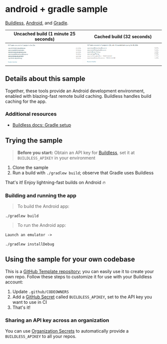 # android + gradle sample

[Buildless][1], [Android][2], and [Gradle][3].



| Uncached build (**1 minute  25 seconds**)                | Cached build (**32 seconds**)                            |
|----------------------------------------------------------|----------------------------------------------------------|
| <img src="docs/build-cli-clean.png" alt="Clean build" /> | <img src="docs/build-cli-repeat.png" alt="Cached build"> |


## Details about this sample

Together, these tools provide an Android development environment, enabled with blazing-fast remote build caching. Buildless handles build caching for the app.


### Additional resources

- [Buildless docs: Gradle setup][4]


## Trying the sample

> **Before you start:** Obtain an API key for [Buildless][1], set it at `BUILDLESS_APIKEY` in your environment

1) Clone the sample
2) Run a build with `./gradlew build`; observe that Gradle uses Buildless

That's it! Enjoy lightning-fast builds on Android 🔥


### Building and running the app

> To build the Android app:
```
./gradlew build
```

> To run the Android app:
```
Launch an emulator ->
```
```
./gradlew installDebug
```


## Using the sample for your own codebase

This is a [GitHub Template repository][5]; you can easily use it to create your own repo. Follow these steps to customize it
for use with your Buildless account:

1) Update `.github/CODEOWNERS`
2) Add a [GitHub Secret][6] called `BUILDLESS_APIKEY`, set to the API key you want to use in CI
3) That's it!


### Sharing an API key across an organization

You can use [Organization Secrets][7] to automatically provide a `BUILDLESS_APIKEY` to all your repos.


[1]: https://less.build
[2]: https://www.android.com/
[3]: https://gradle.org/
[4]: https://docs.less.build/docs/gradle-project-setup
[5]: https://docs.github.com/en/repositories/creating-and-managing-repositories/creating-a-repository-from-a-template
[6]: https://docs.github.com/en/actions/security-guides/using-secrets-in-github-actions
[7]: https://docs.github.com/en/actions/security-guides/using-secrets-in-github-actions#creating-secrets-for-an-organization